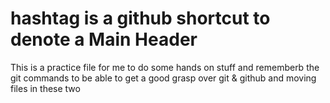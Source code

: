 # hashtag is a github shortcut to denote a Main Header

This is a practice file for me to do some hands on stuff and rememberb the git commands to be able to get a good grasp over git & github and moving files in these two 
